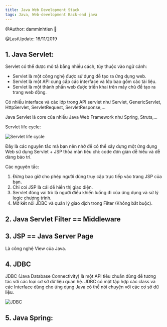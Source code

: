 ```yaml
---
title: Java Web Development Stack
tags: Java, Web-development Back-end java
---
```


@Author: damminhtien :whale:

@LastUpdate: 16/11/2019

## 1. Java Servlet:
Servlet có thể được mô tả bằng nhiều cách, tùy thuộc vào ngữ cảnh:
* Servlet là một công nghệ được sử dụng để tạo ra ứng dụng web.
* Servlet là một API cung cấp các interface và lớp bao gồm các tài liệu.
* Servlet là một thành phần web được triển khai trên máy chủ để tạo ra trang web động.

Có nhiều interface và các lớp trong API servlet như Servlet, GenericServlet, HttpServlet, ServletRequest, ServletResponse,...

Java Servlet là core của nhiều Java Web Framework như Spring, Struts,...

Servlet life cycle:

![Servlet life cycle](https://o7planning.org/vi/10169/cache/images/i/12877.png)

Đây là các nguyên tắc mà bạn nên nhớ để có thể xây dựng một ứng dụng Web sử dụng Servlet + JSP thỏa mãn tiêu chí: code đơn giản dễ hiểu và dễ dàng bảo trì.

Các nguyên tắc:
1. Đừng bao giờ cho phép người dùng truy cập trực tiếp vào trang JSP của bạn.
2. Chỉ coi JSP là cái để hiển thị giao diện.
3. Servlet đóng vai trò là người điều khiển luồng đi của ứng dụng và sử lý logic chương trình.
4. Mở kết nối JDBC và quản lý giao dịch trong Filter (Không bắt buộc).

## 2. Java Servlet Filter == Middleware
## 3. JSP == Java Server Page
Là công nghệ View của Java.

## 4. JDBC 
JDBC (Java Database Connectivity) là một API tiêu chuẩn dùng để tương tác với các loại cơ sở dữ liệu quan hệ.
JDBC có một tập hợp các class và các Interface dùng cho ứng dụng Java có thể nói chuyện với các cơ sở dữ liệu.

![JDBC](https://o7planning.org/vi/10167/cache/images/i/1007105.jpeg)

## 5. Java Spring:
